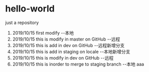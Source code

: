 # hello-world
just a repository

1. 2019/10/15 first modify --本地
2. 2019/10/15 this is modify in master on GitHub --远程
3. 2019/10/15 this is add in dev on GitHub --远程新增分支
4. 2019/10/15 this is add in staging on locale --本地新增分支
3. 2019/10/15 this is modify in dev on GitHub --远程
6. 2019/10/15 this is inorder to merge to staging branch --本地
aaa